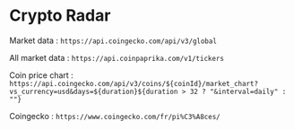 # Crypto Radar

Market data : `https://api.coingecko.com/api/v3/global`

All market data : `https://api.coinpaprika.com/v1/tickers`

Coin price chart : `https://api.coingecko.com/api/v3/coins/${coinId}/market_chart?vs_currency=usd&days=${duration}${duration > 32 ? "&interval=daily" : ""}`

Coingecko : `https://www.coingecko.com/fr/pi%C3%A8ces/`

